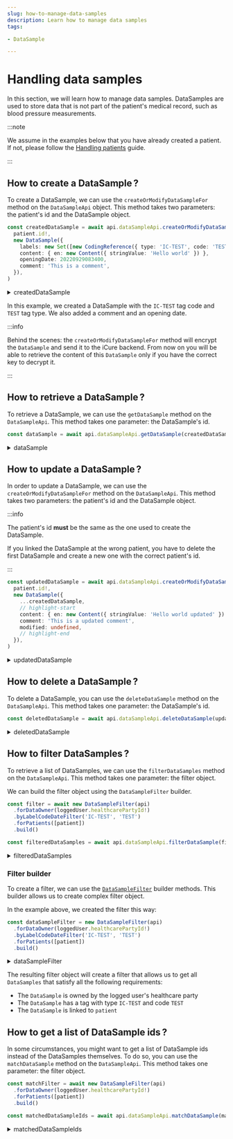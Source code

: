 ```yaml
---
slug: how-to-manage-data-samples
description: Learn how to manage data samples
tags:

- DataSample

---
```


# Handling data samples

In this section, we will learn how to manage data samples. DataSamples are used to store data that is not part of the
patient's medical record, such as blood pressure measurements.

:::note

We assume in the examples below that you have already created a patient. If not, please follow
the [Handling patients](/sdks/how-to/how-to-manage-patients) guide.

:::

## How to create a DataSample&#8239;?

To create a DataSample, we can use the `createOrModifyDataSampleFor` method on the `DataSampleApi` object. This method
takes two parameters: the patient's id and the DataSample object.

<!-- file://code-samples/how-to/datasamples/index.mts snippet:create a dataSample-->
```typescript
const createdDataSample = await api.dataSampleApi.createOrModifyDataSampleFor(
  patient.id!,
  new DataSample({
    labels: new Set([new CodingReference({ type: 'IC-TEST', code: 'TEST' })]),
    content: { en: new Content({ stringValue: 'Hello world' }) },
    openingDate: 20220929083400,
    comment: 'This is a comment',
  }),
)
```
<!-- output://code-samples/how-to/datasamples/createdDataSample.txt -->
<details>
<summary>createdDataSample</summary>

```json
{
  "id": "150fe143-6b51-4dbc-9aeb-87deb6b9bda0",
  "qualifiedLinks": {},
  "batchId": "df2cc34c-b1b6-4a6d-ac4f-3a794da6c5e8",
  "index": 0,
  "valueDate": 20230703111325,
  "openingDate": 20220929083400,
  "created": 1688375605231,
  "modified": 1688375605231,
  "author": "6a541dfb-40d9-41f5-ba76-e3a5e277813f",
  "responsible": "e2b6e873-035b-4964-885b-5a90e99c43b4",
  "comment": "This is a comment",
  "identifiers": [],
  "healthcareElementIds": {},
  "canvasesIds": {},
  "content": {
    "en": {
      "stringValue": "Hello world",
      "compoundValue": [],
      "ratio": [],
      "range": []
    }
  },
  "codes": {},
  "labels": {},
  "systemMetaData": {
    "encryptedSelf": "ekbRvY4iIqbnUV3/nSkqzoQSGLWzaQWK4nxLGHiqaQFOFv6goSfwNbnx+qDMTPTpXKQhlXZ7zMnYAuErFobq6QeMClcCNBIJ4Ui+Y/hnUYO36M1oiPNfWbnjhkmf6VIACKen9pVGcv2/xLZ8nOLFlw==",
    "secretForeignKeys": [
      "65a8fbc3-0644-4daf-b791-7598775d3142"
    ],
    "cryptedForeignKeys": {
      "e2b6e873-035b-4964-885b-5a90e99c43b4": {}
    },
    "delegations": {
      "e2b6e873-035b-4964-885b-5a90e99c43b4": {}
    },
    "encryptionKeys": {
      "e2b6e873-035b-4964-885b-5a90e99c43b4": {}
    },
    "publicKeysForOaepWithSha256": {}
  }
}
```
</details>

In this example, we created a DataSample with the `IC-TEST` tag code and `TEST` tag type. We also added a comment and an
opening date.

:::info

Behind the scenes: the `createOrModifyDataSampleFor` method will encrypt the `DataSample` and send it to the iCure backend. From now on you will be able to retrieve the content of this `DataSample` only if you have the correct key to decrypt it.

:::

## How to retrieve a DataSample&#8239;?

To retrieve a DataSample, we can use the `getDataSample` method on the `DataSampleApi`. This method takes one
parameter: the DataSample's id.

<!-- file://code-samples/how-to/datasamples/index.mts snippet:get a dataSample-->
```typescript
const dataSample = await api.dataSampleApi.getDataSample(createdDataSample.id!)
```
<!-- output://code-samples/how-to/datasamples/dataSample.txt -->
<details>
<summary>dataSample</summary>

```json
{
  "id": "150fe143-6b51-4dbc-9aeb-87deb6b9bda0",
  "qualifiedLinks": {},
  "batchId": "df2cc34c-b1b6-4a6d-ac4f-3a794da6c5e8",
  "index": 0,
  "valueDate": 20230703111325,
  "openingDate": 20220929083400,
  "created": 1688375605231,
  "modified": 1688375605231,
  "author": "6a541dfb-40d9-41f5-ba76-e3a5e277813f",
  "responsible": "e2b6e873-035b-4964-885b-5a90e99c43b4",
  "comment": "This is a comment",
  "identifiers": [],
  "healthcareElementIds": {},
  "canvasesIds": {},
  "content": {
    "en": {
      "stringValue": "Hello world",
      "compoundValue": [],
      "ratio": [],
      "range": []
    }
  },
  "codes": {},
  "labels": {},
  "systemMetaData": {
    "encryptedSelf": "ekbRvY4iIqbnUV3/nSkqzoQSGLWzaQWK4nxLGHiqaQFOFv6goSfwNbnx+qDMTPTpXKQhlXZ7zMnYAuErFobq6QeMClcCNBIJ4Ui+Y/hnUYO36M1oiPNfWbnjhkmf6VIACKen9pVGcv2/xLZ8nOLFlw==",
    "secretForeignKeys": [
      "65a8fbc3-0644-4daf-b791-7598775d3142"
    ],
    "cryptedForeignKeys": {
      "e2b6e873-035b-4964-885b-5a90e99c43b4": {}
    },
    "delegations": {
      "e2b6e873-035b-4964-885b-5a90e99c43b4": {}
    },
    "encryptionKeys": {
      "e2b6e873-035b-4964-885b-5a90e99c43b4": {}
    },
    "publicKeysForOaepWithSha256": {}
  }
}
```
</details>

## How to update a DataSample&#8239;?

In order to update a DataSample, we can use the `createOrModifyDataSampleFor` method on the `DataSampleApi`. This method takes two parameters: the patient's id and the DataSample object. 

:::info

The patient's id **must** be the same as the one used to create the DataSample.

If you linked the DataSample at the wrong patient, you have to delete the first DataSample and create a new one with the correct patient's id.

:::

<!-- file://code-samples/how-to/datasamples/index.mts snippet:update a dataSample-->
```typescript
const updatedDataSample = await api.dataSampleApi.createOrModifyDataSampleFor(
  patient.id!,
  new DataSample({
    ...createdDataSample,
    // highlight-start
    content: { en: new Content({ stringValue: 'Hello world updated' }) },
    comment: 'This is a updated comment',
    modified: undefined,
    // highlight-end
  }),
)
```
<!-- output://code-samples/how-to/datasamples/updatedDataSample.txt -->
<details>
<summary>updatedDataSample</summary>

```json
{
  "id": "150fe143-6b51-4dbc-9aeb-87deb6b9bda0",
  "qualifiedLinks": {},
  "batchId": "df2cc34c-b1b6-4a6d-ac4f-3a794da6c5e8",
  "index": 0,
  "valueDate": 20230703111325,
  "openingDate": 20220929083400,
  "created": 1688375605231,
  "modified": 1688375605326,
  "author": "6a541dfb-40d9-41f5-ba76-e3a5e277813f",
  "responsible": "e2b6e873-035b-4964-885b-5a90e99c43b4",
  "comment": "This is a updated comment",
  "identifiers": [],
  "healthcareElementIds": {},
  "canvasesIds": {},
  "content": {
    "en": {
      "stringValue": "Hello world updated",
      "compoundValue": [],
      "ratio": [],
      "range": []
    }
  },
  "codes": {},
  "labels": {},
  "systemMetaData": {
    "encryptedSelf": "sJudB4mJSVleTDPGArXVfAmJzIkRuftaUYflsfpUhBgAGANKgnIzCxtk0I6Zz6FB/vc3tu4PXtE4UqKB6fBCF++9YXaNp4BxfgIuXGEO9doi58wG0PxGOLc7DLSBWPZbFfQP9IT9EYgYawq1WKBpLECecDtt7ln5WT53wWacAEs=",
    "secretForeignKeys": [
      "65a8fbc3-0644-4daf-b791-7598775d3142"
    ],
    "cryptedForeignKeys": {
      "e2b6e873-035b-4964-885b-5a90e99c43b4": {}
    },
    "delegations": {
      "e2b6e873-035b-4964-885b-5a90e99c43b4": {}
    },
    "encryptionKeys": {
      "e2b6e873-035b-4964-885b-5a90e99c43b4": {}
    },
    "publicKeysForOaepWithSha256": {}
  }
}
```
</details>

## How to delete a DataSample&#8239;?

To delete a DataSample, you can use the `deleteDataSample` method on the `DataSampleApi`. This method takes one parameter: the DataSample's id.

<!-- file://code-samples/how-to/datasamples/index.mts snippet:delete a dataSample-->
```typescript
const deletedDataSample = await api.dataSampleApi.deleteDataSample(updatedDataSample.id!)
```
<!-- output://code-samples/how-to/datasamples/deletedDataSample.txt -->
<details>
<summary>deletedDataSample</summary>

```text
150fe143-6b51-4dbc-9aeb-87deb6b9bda0
```
</details>

## How to filter DataSamples&#8239;?

To retrieve a list of DataSamples, we can use the `filterDataSamples` method on the `DataSampleApi`. This method takes one parameter: the filter object.

We can build the filter object using the `DataSampleFilter` builder.

<!-- file://code-samples/how-to/datasamples/index.mts snippet:get a list of dataSamples-->
```typescript
const filter = await new DataSampleFilter(api)
  .forDataOwner(loggedUser.healthcarePartyId!)
  .byLabelCodeDateFilter('IC-TEST', 'TEST')
  .forPatients([patient])
  .build()

const filteredDataSamples = await api.dataSampleApi.filterDataSample(filter)
```
<!-- output://code-samples/how-to/datasamples/filteredDataSamples.txt -->
<details>
<summary>filteredDataSamples</summary>

```json
{
  "pageSize": 1,
  "totalSize": 1,
  "rows": [
    {
      "id": "150fe143-6b51-4dbc-9aeb-87deb6b9bda0",
      "qualifiedLinks": {},
      "batchId": "df2cc34c-b1b6-4a6d-ac4f-3a794da6c5e8",
      "index": 0,
      "valueDate": 20230703111325,
      "openingDate": 20220929083400,
      "created": 1688375605231,
      "modified": 1688375605326,
      "author": "6a541dfb-40d9-41f5-ba76-e3a5e277813f",
      "responsible": "e2b6e873-035b-4964-885b-5a90e99c43b4",
      "comment": "This is a updated comment",
      "identifiers": [],
      "healthcareElementIds": {},
      "canvasesIds": {},
      "content": {
        "en": {
          "stringValue": "Hello world updated",
          "compoundValue": [],
          "ratio": [],
          "range": []
        }
      },
      "codes": {},
      "labels": {},
      "systemMetaData": {
        "encryptedSelf": "sJudB4mJSVleTDPGArXVfAmJzIkRuftaUYflsfpUhBgAGANKgnIzCxtk0I6Zz6FB/vc3tu4PXtE4UqKB6fBCF++9YXaNp4BxfgIuXGEO9doi58wG0PxGOLc7DLSBWPZbFfQP9IT9EYgYawq1WKBpLECecDtt7ln5WT53wWacAEs=",
        "secretForeignKeys": [
          "65a8fbc3-0644-4daf-b791-7598775d3142"
        ],
        "cryptedForeignKeys": {
          "e2b6e873-035b-4964-885b-5a90e99c43b4": {}
        },
        "delegations": {
          "e2b6e873-035b-4964-885b-5a90e99c43b4": {}
        },
        "encryptionKeys": {
          "e2b6e873-035b-4964-885b-5a90e99c43b4": {}
        },
        "publicKeysForOaepWithSha256": {}
      }
    }
  ],
  "nextKeyPair": {}
}
```
</details>

### Filter builder

To create a filter, we can use the [`DataSampleFilter`](/sdks/references/filters/DataSampleFilter#methods) builder methods. This builder allows us to create complex filter object.

In the example above, we created the filter this way:

<!-- file://code-samples/how-to/datasamples/index.mts snippet:filter builder-->
```typescript
const dataSampleFilter = new DataSampleFilter(api)
  .forDataOwner(loggedUser.healthcarePartyId!)
  .byLabelCodeDateFilter('IC-TEST', 'TEST')
  .forPatients([patient])
  .build()
```
<!-- output://code-samples/how-to/datasamples/dataSampleFilter.txt -->
<details>
<summary>dataSampleFilter</summary>

```json
{}
```
</details>

The resulting filter object will create a filter that allows us to get all `DataSamples` that satisfy all the following requirements:

- The `DataSample` is owned by the logged user's healthcare party
- The `DataSample` has a tag with type `IC-TEST` and code `TEST`
- The `DataSample` is linked to `patient`

## How to get a list of DataSample ids&#8239;?

In some circumstances, you might want to get a list of DataSample ids instead of the DataSamples themselves. To do so, you can use the `matchDataSample` method on the `DataSampleApi`. This method takes one parameter: the filter object.

<!-- file://code-samples/how-to/datasamples/index.mts snippet:get a list of dataSamples ids-->
```typescript
const matchFilter = await new DataSampleFilter(api)
  .forDataOwner(loggedUser.healthcarePartyId!)
  .forPatients([patient])
  .build()

const matchedDataSampleIds = await api.dataSampleApi.matchDataSample(matchFilter)
```
<!-- output://code-samples/how-to/datasamples/matchedDataSampleIds.txt -->
<details>
<summary>matchedDataSampleIds</summary>

```text
[
  "150fe143-6b51-4dbc-9aeb-87deb6b9bda0"
]
```
</details>
